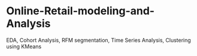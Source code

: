 # Online-Retail-modeling-and-Analysis
EDA, Cohort Analysis, RFM segmentation, Time Series Analysis, Clustering using KMeans
